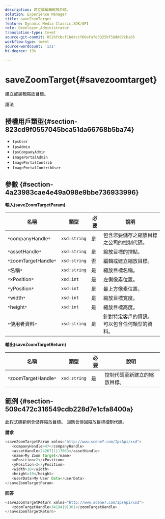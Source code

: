 ```yaml
---
description: 建立或編輯縮放目標。
solution: Experience Manager
title: saveZoomTarget
feature: Dynamic Media Classic,SDK/API
role: Developer,Administrator
translation-type: tm+mt
source-git-commit: 052bfcbcf1bd4ccf60afa7e3325bf58dd07cba85
workflow-type: tm+mt
source-wordcount: '131'
ht-degree: 19%

---
```



# saveZoomTarget{#savezoomtarget}

建立或編輯縮放目標。

語法

## 授權用戶類型{#section-823cd9f0557045bca51da66768b5ba74}

* `IpsUser`
* `IpsAdmin`
* `IpsCompanyAdmin`
* `ImagePortalAdmin`
* `ImagePortalContrib`
* `ImagePortalContribUser`

## 參數 {#section-4a23983cae4e49a098e9bbe736933996}

**輸入(saveZoomTargetParam)**

| 名稱 | 類型 | 必要 | 說明 |
|---|---|---|---|
| `*`companyHandle`*` | `xsd:string` | 是 | 包含您要儲存之縮放目標之公司的控制代碼。 |
| `*`assetHandle`*` | `xsd:string` | 是 | 縮放目標的控點。 |
| `*`zoomTargetHandle`*` | `xsd:string` | 否 | 編輯或建立縮放目標。 |
| `*`名稱`*` | `xsd:string` | 是 | 縮放目標名稱。 |
| `*`xPosition`*` | `xsd:int` | 是 | 左側像素位置。 |
| `*`yPosition`*` | `xsd:int` | 是 | 最上方像素位置。 |
| `*`width`*` | `xsd:int` | 是 | 縮放目標寬度。 |
| `*`height`*` | `xsd:int` | 是 | 縮放目標高度。 |
| `*`使用者資料`*` | `xsd:string` | 是 | 針對特定客戶的資訊。 可以包含任何類型的資料。 |

**輸出(saveZoomTargetReturn)**

| 名稱 | 類型 | 必要 | 說明 |
|---|---|---|---|
| `*`zoomTargetHandle`*` | `xsd:string` | 是 | 控制代碼至新建立的縮放目標。 |

## 範例 {#section-509c472c316549cdb228d7e1cfa8400a}

此程式碼範例會儲存縮放目標。 回應會傳回縮放目標控制代碼。

**請求**

```java
<saveZoomTargetParam xmlns="http://www.scene7.com/IpsApi/xsd">
   <companyHandle>47</companyHandle>
   <assetHandle>24267|1|17063</assetHandle>
   <name>My Zoom Target</name>
   <xPosition>2</xPosition>
   <yPosition>2</yPosition>
   <width>10</width>
   <height>10</height>
   <userData>My User Data</userData>
</saveZoomTargetParam>
```

**回答**

```java
<saveZoomTargetReturn xmlns="http://www.scene7.com/IpsApi/xsd">
   <zoomTargetHandle>34194|9|301</zoomTargetHandle>
</saveZoomTargetReturn>
```

